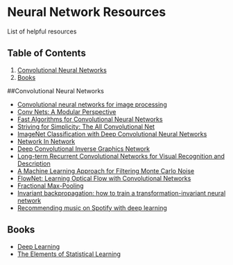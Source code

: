 # Neural Network Resources

List of helpful resources 

## Table of Contents
1. [Convolutional Neural Networks](#convolutional-neural-networks)
2. [Books](#books)


##Convolutional Neural Networks

* [Convolutional neural networks for image processing](http://ceit.aut.ac.ir/~shiry/publications/AI03.pdf)
* [Conv Nets: A Modular Perspective](http://colah.github.io/posts/2014-07-Conv-Nets-Modular/)
* [Fast Algorithms for Convolutional Neural Networks](http://arxiv.org/abs/1509.09308)
* [Striving for Simplicity: The All Convolutional Net](http://arxiv.org/abs/1412.6806)
* [ImageNet Classification with Deep Convolutional Neural Networks](https://papers.nips.cc/paper/4824-imagenet-classification-with-deep-convolutional-neural-networks.pdf)
* [Network In Network](http://arxiv.org/abs/1312.4400)
* [Deep Convolutional Inverse Graphics Network](http://arxiv.org/abs/1503.03167)
* [Long-term Recurrent Convolutional Networks for Visual Recognition and Description](http://arxiv.org/abs/1411.4389)
* [A Machine Learning Approach for Filtering Monte Carlo Noise](http://cvc.ucsb.edu/graphics/Papers/SIGGRAPH2015_LBF)
* [FlowNet: Learning Optical Flow with Convolutional Networks](http://arxiv.org/abs/1504.06852)
* [Fractional Max-Pooling](http://arxiv.org/abs/1412.6071)
* [Invariant backpropagation: how to train a transformation-invariant neural network](http://arxiv.org/abs/1502.04434)
* [Recommending music on Spotify with deep learning](http://benanne.github.io/2014/08/05/spotify-cnns.html)


## Books
* [Deep Learning](http://www.iro.umontreal.ca/~bengioy/dlbook/ "Yoshua Bengio, Ian J. Goodfellow, Aaron Courville")
* [The Elements of Statistical Learning](http://statweb.stanford.edu/~tibs/ElemStatLearn/)
